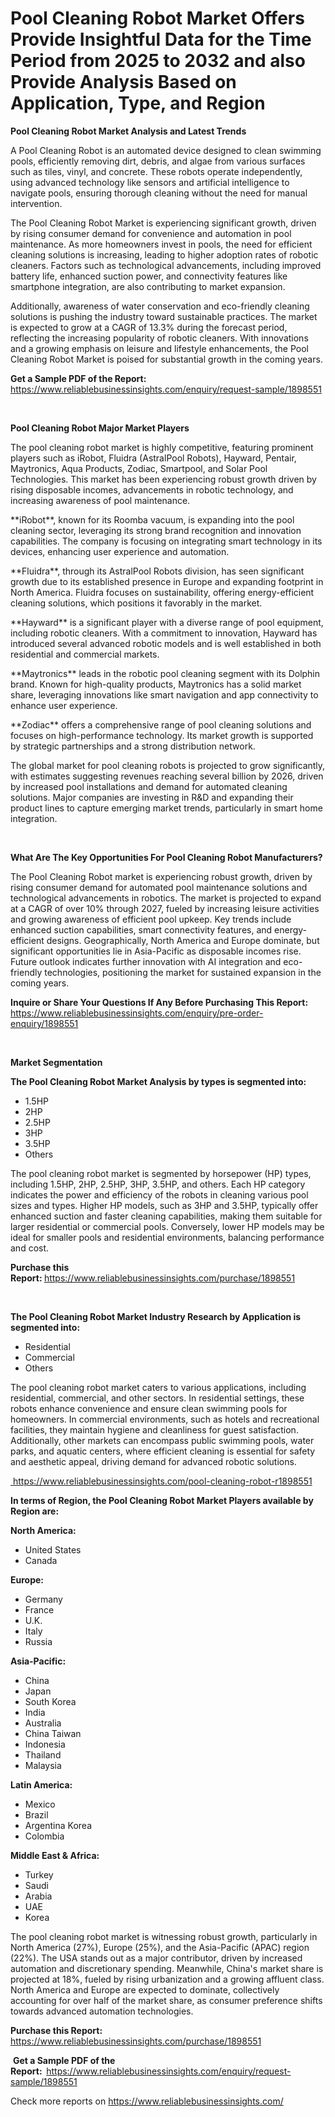 <p><h1>Pool Cleaning Robot Market Offers Provide Insightful Data for the Time Period from 2025 to 2032 and also Provide Analysis Based on Application, Type, and Region</h1></p><p><strong>Pool Cleaning Robot Market Analysis and Latest Trends</strong></p>
<p><p>A Pool Cleaning Robot is an automated device designed to clean swimming pools, efficiently removing dirt, debris, and algae from various surfaces such as tiles, vinyl, and concrete. These robots operate independently, using advanced technology like sensors and artificial intelligence to navigate pools, ensuring thorough cleaning without the need for manual intervention.</p><p>The Pool Cleaning Robot Market is experiencing significant growth, driven by rising consumer demand for convenience and automation in pool maintenance. As more homeowners invest in pools, the need for efficient cleaning solutions is increasing, leading to higher adoption rates of robotic cleaners. Factors such as technological advancements, including improved battery life, enhanced suction power, and connectivity features like smartphone integration, are also contributing to market expansion.</p><p>Additionally, awareness of water conservation and eco-friendly cleaning solutions is pushing the industry toward sustainable practices. The market is expected to grow at a CAGR of 13.3% during the forecast period, reflecting the increasing popularity of robotic cleaners. With innovations and a growing emphasis on leisure and lifestyle enhancements, the Pool Cleaning Robot Market is poised for substantial growth in the coming years.</p></p>
<p><strong>Get a Sample PDF of the Report:&nbsp;</strong> <a href="https://www.reliablebusinessinsights.com/enquiry/request-sample/1898551?utm_campaign=2306&utm_medium=2&utm_source=Github&utm_content=ia&utm_term=11042025&utm_id=pool-cleaning-robot">https://www.reliablebusinessinsights.com/enquiry/request-sample/1898551</a></p>
<p>&nbsp;</p>
<p><strong>Pool Cleaning Robot Major Market Players</strong></p>
<p><p>The pool cleaning robot market is highly competitive, featuring prominent players such as iRobot, Fluidra (AstralPool Robots), Hayward, Pentair, Maytronics, Aqua Products, Zodiac, Smartpool, and Solar Pool Technologies. This market has been experiencing robust growth driven by rising disposable incomes, advancements in robotic technology, and increasing awareness of pool maintenance.</p><p>**iRobot**, known for its Roomba vacuum, is expanding into the pool cleaning sector, leveraging its strong brand recognition and innovation capabilities. The company is focusing on integrating smart technology in its devices, enhancing user experience and automation.</p><p>**Fluidra**, through its AstralPool Robots division, has seen significant growth due to its established presence in Europe and expanding footprint in North America. Fluidra focuses on sustainability, offering energy-efficient cleaning solutions, which positions it favorably in the market.</p><p>**Hayward** is a significant player with a diverse range of pool equipment, including robotic cleaners. With a commitment to innovation, Hayward has introduced several advanced robotic models and is well established in both residential and commercial markets.</p><p>**Maytronics** leads in the robotic pool cleaning segment with its Dolphin brand. Known for high-quality products, Maytronics has a solid market share, leveraging innovations like smart navigation and app connectivity to enhance user experience.</p><p>**Zodiac** offers a comprehensive range of pool cleaning solutions and focuses on high-performance technology. Its market growth is supported by strategic partnerships and a strong distribution network.</p><p>The global market for pool cleaning robots is projected to grow significantly, with estimates suggesting revenues reaching several billion by 2026, driven by increased pool installations and demand for automated cleaning solutions. Major companies are investing in R&D and expanding their product lines to capture emerging market trends, particularly in smart home integration.</p></p>
<p>&nbsp;</p>
<p><strong>What Are The Key Opportunities For Pool Cleaning Robot Manufacturers?</strong></p>
<p><p>The Pool Cleaning Robot market is experiencing robust growth, driven by rising consumer demand for automated pool maintenance solutions and technological advancements in robotics. The market is projected to expand at a CAGR of over 10% through 2027, fueled by increasing leisure activities and growing awareness of efficient pool upkeep. Key trends include enhanced suction capabilities, smart connectivity features, and energy-efficient designs. Geographically, North America and Europe dominate, but significant opportunities lie in Asia-Pacific as disposable incomes rise. Future outlook indicates further innovation with AI integration and eco-friendly technologies, positioning the market for sustained expansion in the coming years.</p></p>
<p><strong>Inquire or Share Your Questions If Any Before Purchasing This Report:</strong> <a href="https://www.reliablebusinessinsights.com/enquiry/pre-order-enquiry/1898551?utm_campaign=2306&utm_medium=2&utm_source=Github&utm_content=ia&utm_term=11042025&utm_id=pool-cleaning-robot">https://www.reliablebusinessinsights.com/enquiry/pre-order-enquiry/1898551</a></p>
<p>&nbsp;</p>
<p><strong>Market Segmentation</strong></p>
<p><strong>The Pool Cleaning Robot Market Analysis by types is segmented into:</strong></p>
<p><ul><li>1.5HP</li><li>2HP</li><li>2.5HP</li><li>3HP</li><li>3.5HP</li><li>Others</li></ul></p>
<p><p>The pool cleaning robot market is segmented by horsepower (HP) types, including 1.5HP, 2HP, 2.5HP, 3HP, 3.5HP, and others. Each HP category indicates the power and efficiency of the robots in cleaning various pool sizes and types. Higher HP models, such as 3HP and 3.5HP, typically offer enhanced suction and faster cleaning capabilities, making them suitable for larger residential or commercial pools. Conversely, lower HP models may be ideal for smaller pools and residential environments, balancing performance and cost.</p></p>
<p><strong>Purchase this Report:&nbsp;</strong><a href="https://www.reliablebusinessinsights.com/purchase/1898551?utm_campaign=2306&utm_medium=2&utm_source=Github&utm_content=ia&utm_term=11042025&utm_id=pool-cleaning-robot">https://www.reliablebusinessinsights.com/purchase/1898551</a></p>
<p>&nbsp;</p>
<p><strong>The Pool Cleaning Robot Market Industry Research by Application is segmented into:</strong></p>
<p><ul><li>Residential</li><li>Commercial</li><li>Others</li></ul></p>
<p><p>The pool cleaning robot market caters to various applications, including residential, commercial, and other sectors. In residential settings, these robots enhance convenience and ensure clean swimming pools for homeowners. In commercial environments, such as hotels and recreational facilities, they maintain hygiene and cleanliness for guest satisfaction. Additionally, other markets can encompass public swimming pools, water parks, and aquatic centers, where efficient cleaning is essential for safety and aesthetic appeal, driving demand for advanced robotic solutions.</p></p>
<p><a href="https://www.reliablebusinessinsights.com/pool-cleaning-robot-r1898551?utm_campaign=2306&utm_medium=2&utm_source=Github&utm_content=ia&utm_term=11042025&utm_id=pool-cleaning-robot">&nbsp;https://www.reliablebusinessinsights.com/pool-cleaning-robot-r1898551</a></p>
<p><strong>In terms of Region, the Pool Cleaning Robot Market Players available by Region are:</strong></p>
<p>
    <p> <strong> North America: </strong>
        <ul>
            <li>United States</li>
            <li>Canada</li>
        </ul>
        </p> 
    <p> <strong> Europe: </strong>
        <ul>
            <li>Germany</li>
            <li>France</li>
            <li>U.K.</li>
            <li>Italy</li>
            <li>Russia</li>
        </ul>
        </p> 
    <p> <strong> Asia-Pacific: </strong>
        <ul>
            <li>China</li>
            <li>Japan</li>
            <li>South Korea</li>
            <li>India</li>
            <li>Australia</li>
            <li>China Taiwan</li>
            <li>Indonesia</li>
            <li>Thailand</li>
            <li>Malaysia</li>
        </ul>
        </p> 
    <p> <strong> Latin America: </strong>
        <ul>
            <li>Mexico</li>
            <li>Brazil</li>
            <li>Argentina Korea</li>
            <li>Colombia</li>
        </ul>
        </p> 
    <p> <strong> Middle East & Africa: </strong>
        <ul>
            <li>Turkey</li>
            <li>Saudi</li>
            <li>Arabia</li>
            <li>UAE</li>
            <li>Korea</li>
        </ul>
    </p>
    </p>
<p><p>The pool cleaning robot market is witnessing robust growth, particularly in North America (27%), Europe (25%), and the Asia-Pacific (APAC) region (22%). The USA stands out as a major contributor, driven by increased automation and discretionary spending. Meanwhile, China's market share is projected at 18%, fueled by rising urbanization and a growing affluent class. North America and Europe are expected to dominate, collectively accounting for over half of the market share, as consumer preference shifts towards advanced automation technologies.</p></p>
<p><strong>Purchase this Report: </strong><a href="https://www.reliablebusinessinsights.com/purchase/1898551?utm_campaign=2306&utm_medium=2&utm_source=Github&utm_content=ia&utm_term=11042025&utm_id=pool-cleaning-robot">https://www.reliablebusinessinsights.com/purchase/1898551</a></p>
<p>&nbsp;<strong>Get a Sample PDF of the Report:&nbsp;&nbsp;</strong><a href="https://www.reliablebusinessinsights.com/enquiry/request-sample/1898551?utm_campaign=2306&utm_medium=2&utm_source=Github&utm_content=ia&utm_term=11042025&utm_id=pool-cleaning-robot">https://www.reliablebusinessinsights.com/enquiry/request-sample/1898551</a></p>
<p><strong></strong></p>
<p>Check more reports on <a href="https://www.reliablebusinessinsights.com/?utm_campaign=2306&utm_medium=2&utm_source=Github&utm_content=ia&utm_term=11042025&utm_id=pool-cleaning-robot">https://www.reliablebusinessinsights.com/</a></p>
